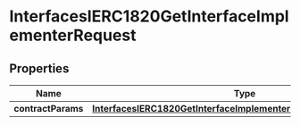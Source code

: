 

# InterfacesIERC1820GetInterfaceImplementerRequest


## Properties

| Name | Type | Description | Notes |
|------------ | ------------- | ------------- | -------------|
|**contractParams** | [**InterfacesIERC1820GetInterfaceImplementerRequestContractParams**](InterfacesIERC1820GetInterfaceImplementerRequestContractParams.md) |  |  |



